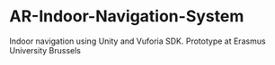 # AR-Indoor-Navigation-System
Indoor navigation using Unity and Vuforia SDK. Prototype at Erasmus University Brussels
